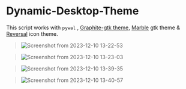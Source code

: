 # Dynamic-Desktop-Theme

This script works with ```pywal``` , [Graphite-gtk theme](https://github.com/vinceliuice/Graphite-gtk-theme), [Marble](https://github.com/imarkoff/Marble-shell-theme) gtk theme & [Reversal](https://github.com/yeyushengfan258/Reversal-icon-theme) icon theme. 

> ![Screenshot from 2023-12-10 13-22-53](https://github.com/thusvill/dynamic-desktop-theme/assets/87165098/160fb40c-c80b-42f4-9e74-c9ddc00be438)
 
> ![Screenshot from 2023-12-10 13-23-03](https://github.com/thusvill/dynamic-desktop-theme/assets/87165098/a8c05195-a324-4a5a-ad24-bdbd6bee59a5)
 
> ![Screenshot from 2023-12-10 13-39-35](https://github.com/thusvill/dynamic-desktop-theme/assets/87165098/28921868-2ab5-47f9-aa38-5e25c6c790ac)

> ![Screenshot from 2023-12-10 13-40-57](https://github.com/thusvill/dynamic-desktop-theme/assets/87165098/7dcc1c4b-015e-4e09-8c32-00a5a5b60eb0)

